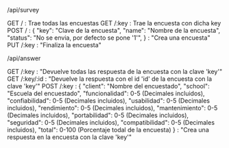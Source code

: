 /api/survey

GET / : Trae todas las encuestas
GET /:key : Trae la encuesta con dicha key
POST / : {
"key": "Clave de la encuesta",
"name": "Nombre de la encuesta",
"status": "No se envia, por defecto se pone '1'",
} : "Crea una encuesta"
PUT /:key : "Finaliza la encuesta"

/api/answer

GET /:key : "Devuelve todas las respuesta de la encuesta con la clave 'key'"
GET /:key/:id : "Devuelve la respuesta con el id 'id' de la encuesta con la clave 'key'"
POST /:key : {
"client": "Nombre del encuestado",
"school": "Escuela del encuestado",
"funcionalidad": 0-5 (Decimales incluidos),
"confiabilidad": 0-5 (Decimales incluidos),
"usabilidad": 0-5 (Decimales incluidos),
"rendimiento": 0-5 (Decimales incluidos),
"mantenimiento": 0-5 (Decimales incluidos),
"portabilidad": 0-5 (Decimales incluidos),
"seguridad": 0-5 (Decimales incluidos),
"compatibilidad": 0-5 (Decimales incluidos),
"total": 0-100 (Porcentaje todal de la encuesta)
} : "Crea una respuesta en la encuesta con la clave 'key'"
